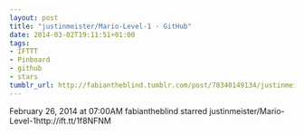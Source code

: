 ```yaml
---
layout: post
title: "justinmeister/Mario-Level-1 · GitHub"
date: 2014-03-02T19:11:51+01:00
tags:
- IFTTT
- Pinboard
- github
- stars
tumblr_url: http://fabiantheblind.tumblr.com/post/78340149134/justinmeister-mario-level-1-github
---
```

February 26, 2014 at 07:00AM
fabiantheblind starred justinmeister/Mario-Level-1http://ift.tt/1f8NFNM
